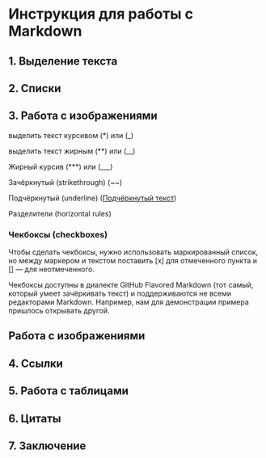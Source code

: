 # Инструкция для работы с Markdown

## 1. Выделение текста

## 2. Списки

## 3. Работа с изображениями
выделить текст курсивом  (*) или (_)

выделить текст жирным  (**) или (__)

Жирный курсив  (***) или (___)

Зачёркнутый (strikethrough)  (~~)

Подчёркнутый (underline)  (<u>Подчёркнутый текст</u>)

Разделители (horizontal rules)  

### Чекбоксы (checkboxes)

Чтобы сделать чекбоксы, нужно использовать маркированный список, но между маркером и текстом поставить [x] для отмеченного пункта и [] — для неотмеченного.

Чекбоксы доступны в диалекте GitHub Flavored Markdown (тот самый, который умеет зачёркивать текст) и поддерживаются не всеми редакторами Markdown. Например, нам для демонстрации примера пришлось открывать другой.

## Работа с изображениями

## 4. Ссылки

## 5. Работа с таблицами

## 6. Цитаты

## 7. Заключение

